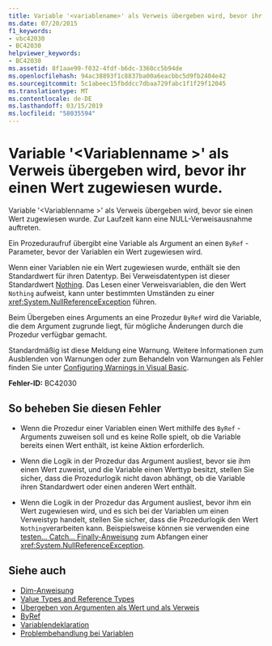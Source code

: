 ```yaml
---
title: Variable '<variablename>' als Verweis übergeben wird, bevor ihr einen Wert zugewiesen wurde.
ms.date: 07/20/2015
f1_keywords:
- vbc42030
- BC42030
helpviewer_keywords:
- BC42030
ms.assetid: 8f1aae99-f032-4fdf-b6dc-3360cc5b94de
ms.openlocfilehash: 94ac38893f1c8837ba00a6eacbbc5d9fb2404e42
ms.sourcegitcommit: 5c1abeec15fbddcc7dbaa729fabc1f1f29f12045
ms.translationtype: MT
ms.contentlocale: de-DE
ms.lasthandoff: 03/15/2019
ms.locfileid: "58035594"
---
```

# <a name="variable-variablename-is-passed-by-reference-before-it-has-been-assigned-a-value"></a>Variable '\<Variablenname >' als Verweis übergeben wird, bevor ihr einen Wert zugewiesen wurde.
Variable '\<Variablenname >' als Verweis übergeben wird, bevor sie einen Wert zugewiesen wurde. Zur Laufzeit kann eine NULL-Verweisausnahme auftreten.  
  
 Ein Prozeduraufruf übergibt eine Variable als Argument an einen `ByRef` -Parameter, bevor der Variablen ein Wert zugewiesen wird.  
  
 Wenn einer Variablen nie ein Wert zugewiesen wurde, enthält sie den Standardwert für ihren Datentyp. Bei Verweisdatentypen ist dieser Standardwert [Nothing](../../visual-basic/language-reference/nothing.md). Das Lesen einer Verweisvariablen, die den Wert `Nothing` aufweist, kann unter bestimmten Umständen zu einer <xref:System.NullReferenceException> führen.  
  
 Beim Übergeben eines Arguments an eine Prozedur `ByRef` wird die Variable, die dem Argument zugrunde liegt, für mögliche Änderungen durch die Prozedur verfügbar gemacht.  
  
 Standardmäßig ist diese Meldung eine Warnung. Weitere Informationen zum Ausblenden von Warnungen oder zum Behandeln von Warnungen als Fehler finden Sie unter [Configuring Warnings in Visual Basic](/visualstudio/ide/configuring-warnings-in-visual-basic).  
  
 **Fehler-ID:** BC42030  
  
## <a name="to-correct-this-error"></a>So beheben Sie diesen Fehler  
  
-   Wenn die Prozedur einer Variablen einen Wert mithilfe des `ByRef` -Arguments zuweisen soll und es keine Rolle spielt, ob die Variable bereits einen Wert enthält, ist keine Aktion erforderlich.  
  
-   Wenn die Logik in der Prozedur das Argument ausliest, bevor sie ihm einen Wert zuweist, und die Variable einen Werttyp besitzt, stellen Sie sicher, dass die Prozedurlogik nicht davon abhängt, ob die Variable ihren Standardwert oder einen anderen Wert enthält.  
  
-   Wenn die Logik in der Prozedur das Argument ausliest, bevor ihm ein Wert zugewiesen wird, und es sich bei der Variablen um einen Verweistyp handelt, stellen Sie sicher, dass die Prozedurlogik den Wert `Nothing`verarbeiten kann. Beispielsweise können sie verwenden eine [testen... Catch... Finally-Anweisung](../../visual-basic/language-reference/statements/try-catch-finally-statement.md) zum Abfangen einer <xref:System.NullReferenceException>.  
  
## <a name="see-also"></a>Siehe auch

- [Dim-Anweisung](../../visual-basic/language-reference/statements/dim-statement.md)
- [Value Types and Reference Types](../../visual-basic/programming-guide/language-features/data-types/value-types-and-reference-types.md)
- [Übergeben von Argumenten als Wert und als Verweis](../../visual-basic/programming-guide/language-features/procedures/passing-arguments-by-value-and-by-reference.md)
- [ByRef](../../visual-basic/language-reference/modifiers/byref.md)
- [Variablendeklaration](../../visual-basic/programming-guide/language-features/variables/variable-declaration.md)
- [Problembehandlung bei Variablen](../../visual-basic/programming-guide/language-features/variables/troubleshooting-variables.md)
